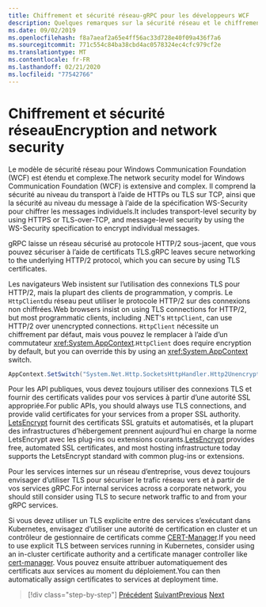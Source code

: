 ```yaml
---
title: Chiffrement et sécurité réseau-gRPC pour les développeurs WCF
description: Quelques remarques sur la sécurité réseau et le chiffrement dans gRPC
ms.date: 09/02/2019
ms.openlocfilehash: f8a7aeaf2a65e4ff56ac33d728e40f09a436f7a6
ms.sourcegitcommit: 771c554c84ba38cbd4ac0578324ec4cfc979cf2e
ms.translationtype: MT
ms.contentlocale: fr-FR
ms.lasthandoff: 02/21/2020
ms.locfileid: "77542766"
---
```

# <a name="encryption-and-network-security"></a><span data-ttu-id="5e2ce-103">Chiffrement et sécurité réseau</span><span class="sxs-lookup"><span data-stu-id="5e2ce-103">Encryption and network security</span></span>

<span data-ttu-id="5e2ce-104">Le modèle de sécurité réseau pour Windows Communication Foundation (WCF) est étendu et complexe.</span><span class="sxs-lookup"><span data-stu-id="5e2ce-104">The network security model for Windows Communication Foundation (WCF) is extensive and complex.</span></span> <span data-ttu-id="5e2ce-105">Il comprend la sécurité au niveau du transport à l’aide de HTTPs ou TLS sur TCP, ainsi que la sécurité au niveau du message à l’aide de la spécification WS-Security pour chiffrer les messages individuels.</span><span class="sxs-lookup"><span data-stu-id="5e2ce-105">It includes transport-level security by using HTTPS or TLS-over-TCP, and message-level security by using the WS-Security specification to encrypt individual messages.</span></span>

<span data-ttu-id="5e2ce-106">gRPC laisse un réseau sécurisé au protocole HTTP/2 sous-jacent, que vous pouvez sécuriser à l’aide de certificats TLS.</span><span class="sxs-lookup"><span data-stu-id="5e2ce-106">gRPC leaves secure networking to the underlying HTTP/2 protocol, which you can secure by using TLS certificates.</span></span>

<span data-ttu-id="5e2ce-107">Les navigateurs Web insistent sur l’utilisation des connexions TLS pour HTTP/2, mais la plupart des clients de programmation, y compris. Le `HttpClient`du réseau peut utiliser le protocole HTTP/2 sur des connexions non chiffrées.</span><span class="sxs-lookup"><span data-stu-id="5e2ce-107">Web browsers insist on using TLS connections for HTTP/2, but most programmatic clients, including .NET's `HttpClient`, can use HTTP/2 over unencrypted connections.</span></span> <span data-ttu-id="5e2ce-108">`HttpClient` nécessite un chiffrement par défaut, mais vous pouvez le remplacer à l’aide d’un commutateur <xref:System.AppContext>.</span><span class="sxs-lookup"><span data-stu-id="5e2ce-108">`HttpClient` does require encryption by default, but you can override this by using an <xref:System.AppContext> switch.</span></span>

```csharp
AppContext.SetSwitch("System.Net.Http.SocketsHttpHandler.Http2UnencryptedSupport", true);
```

<span data-ttu-id="5e2ce-109">Pour les API publiques, vous devez toujours utiliser des connexions TLS et fournir des certificats valides pour vos services à partir d’une autorité SSL appropriée.</span><span class="sxs-lookup"><span data-stu-id="5e2ce-109">For public APIs, you should always use TLS connections, and provide valid certificates for your services from a proper SSL authority.</span></span> <span data-ttu-id="5e2ce-110">[LetsEncrypt](https://letsencrypt.org) fournit des certificats SSL gratuits et automatisés, et la plupart des infrastructures d’hébergement prennent aujourd’hui en charge la norme LetsEncrypt avec les plug-ins ou extensions courants.</span><span class="sxs-lookup"><span data-stu-id="5e2ce-110">[LetsEncrypt](https://letsencrypt.org) provides free, automated SSL certificates, and most hosting infrastructure today supports the LetsEncrypt standard with common plug-ins or extensions.</span></span>

<span data-ttu-id="5e2ce-111">Pour les services internes sur un réseau d’entreprise, vous devez toujours envisager d’utiliser TLS pour sécuriser le trafic réseau vers et à partir de vos services gRPC.</span><span class="sxs-lookup"><span data-stu-id="5e2ce-111">For internal services across a corporate network, you should still consider using TLS to secure network traffic to and from your gRPC services.</span></span>

<span data-ttu-id="5e2ce-112">Si vous devez utiliser un TLS explicite entre des services s’exécutant dans Kubernetes, envisagez d’utiliser une autorité de certification en cluster et un contrôleur de gestionnaire de certificats comme [CERT-Manager](https://docs.cert-manager.io/en/latest/).</span><span class="sxs-lookup"><span data-stu-id="5e2ce-112">If you need to use explicit TLS between services running in Kubernetes, consider using an in-cluster certificate authority and a certificate manager controller like [cert-manager](https://docs.cert-manager.io/en/latest/).</span></span> <span data-ttu-id="5e2ce-113">Vous pouvez ensuite attribuer automatiquement des certificats aux services au moment du déploiement.</span><span class="sxs-lookup"><span data-stu-id="5e2ce-113">You can then automatically assign certificates to services at deployment time.</span></span>

>[!div class="step-by-step"]
><span data-ttu-id="5e2ce-114">[Précédent](channel-credentials.md)
>[Suivant](grpc-in-production.md)</span><span class="sxs-lookup"><span data-stu-id="5e2ce-114">[Previous](channel-credentials.md)
[Next](grpc-in-production.md)</span></span>

